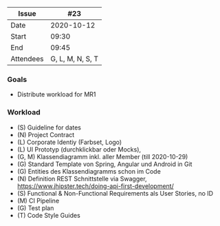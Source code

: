 
| Issue| #23 |
| ------ | ------ |
| Date | 2020-10-12 |
| Start | 09:30 |
| End | 09:45 |
| Attendees | G, L, M, N, S, T |

### Goals
- Distribute workload for MR1

### Workload
- (S) Guideline for dates
- (N) Project Contract
- (L) Corporate Identiy (Farbset, Logo)
- (L) UI Prototyp (durchklickbar oder Mocks),
- (G, M) Klassendiagramm inkl. aller Member (till 2020-10-29)
- (G) Standard Template von Spring, Angular und Android in Git
- (G) Entities des Klassendiagramms schon im Code
- (N) Definition REST Schnittstelle via Swagger, https://www.jhipster.tech/doing-api-first-development/
- (S) Functional & Non-Functional Requirements als User Stories, no ID
- (M) CI Pipeline
- (G) Test plan
- (T) Code Style Guides

